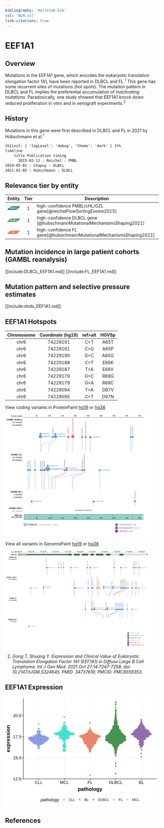 ```yaml
---
bibliography: 'morinlab.bib'
csl: 'NLM.csl'
link-citations: true
---
```

# EEF1A1

## Overview
Mutations in the EEF1A1 gene, which encodes the eukaryotic translation elongation factor 1A1, have been reported in DLBCL and FL.<sup>1</sup> This gene has some recurrent sites of mutations (hot spots). The mutation pattern in DLBCL and FL implies the preferential accumulation of *inactivating mutations*. Paradoxically, one study showed that EEF1A1 knock down reduced proliferation in vitro and in xenograft experiments.<sup>2</sup>

## History
Mutations in this gene were first described in DLBCL and FL in 2021 by Hübschmann et al.<sup>1</sup>

```mermaid
%%{init: { 'logLevel': 'debug', 'theme': 'dark' } }%%
timeline
    title Publication timing
      2015-02-12 : Reichel : PMBL
2018-05-01 : Chapuy : DLBCL
2021-05-05 : Hubschmann : DLBCL
```

## Relevance tier by entity

|Entity|Tier|Description                           |
|:------:|:----:|--------------------------------------|
|![PMBL](images/icons/PMBL_tier1.png)|1|high-confidence PMBL/cHL/GZL gene[@reichelFlowSortingExome2015]|
|![DLBCL](images/icons/DLBCL_tier1.png) |1   |high-confidence DLBCL gene            [@hubschmannMutationalMechanismsShaping2021]|
|![FL](images/icons/FL_tier1.png)    |1   |high-confidence FL gene[@hubschmannMutationalMechanismsShaping2021]|

## Mutation incidence in large patient cohorts (GAMBL reanalysis)

[[include:DLBCL_EEF1A1.md]]
[[include:FL_EEF1A1.md]]

## Mutation pattern and selective pressure estimates

[[include:dnds_EEF1A1.md]]

## EEF1A1 Hotspots

| Chromosome |Coordinate (hg19) | ref>alt | HGVSp | 
| :---:| :---: | :--: | :---: |
|chr6|74229191|C>T|A65T|
|chr6|74229191|C>G|A65P|
|chr6|74229190|G>C|A65G|
|chr6|74229188|C>T|E66K|
|chr6|74229187|T>A|E66V|
|chr6|74229179|G>C|R69G|
|chr6|74229179|G>A|R69C|
| chr6 | 74229094 | T>A | D97V |
| chr6 | 74229095 | C>T | D97N |


View coding variants in ProteinPaint [hg19](https://morinlab.github.io/LLMPP/GAMBL/EEF1A1_protein.html)  or [hg38](https://morinlab.github.io/LLMPP/GAMBL/EEF1A1_protein_hg38.html)

![](images/proteinpaint/EEF1A1_NM_001402.svg)

View all variants in GenomePaint [hg19](https://morinlab.github.io/LLMPP/GAMBL/EEF1A1.html)  or [hg38](https://morinlab.github.io/LLMPP/GAMBL/EEF1A1_hg38.html)

![](images/proteinpaint/EEF1A1.svg)



2. *Gong T, Shuang Y. Expression and Clinical Value of Eukaryotic Translation Elongation Factor 1A1 (EEF1A1) in Diffuse Large B Cell Lymphoma. Int J Gen Med. 2021 Oct 27;14:7247-7258. doi: 10.2147/IJGM.S324645. PMID: 34737619; PMCID: PMC8559353.*
## EEF1A1 Expression
![](images/gene_expression/EEF1A1_by_pathology.svg)
<!-- ORIGIN: reichelFlowSortingExome2015a -->
<!-- DLBCL: hubschmannMutationalMechanismsShaping2021b -->
<!-- FL: hubschmannMutationalMechanismsShaping2021b -->
<!-- PMBL: reichelFlowSortingExome2015a -->
## References
